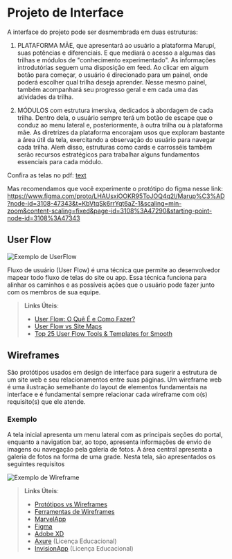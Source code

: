 # Projeto de Interface

A interface do projeto pode ser desmembrada em duas estruturas:

1. PLATAFORMA MÃE, que apresentará ao usuário a plataforma Marupí, suas potências e diferenciais. E que mediará o acesso
   a algumas das trilhas e módulos de "conhecimento experimentado". As informações introdutórias seguem uma disposição em feed.
   Ao clicar em algum botão para começar, o usuário é direcionado para um painel, onde poderá escolher qual trilha deseja aprender.
   Nesse mesmo painel, também acompanhará seu progresso geral e em cada uma das atividades da trilha.

2. MÓDULOS com estrutura imersiva, dedicados à abordagem de cada trilha. Dentro dela, o usuário sempre terá um botão de escape
   que o conduz ao menu lateral e, posteriormente, à outra trilha ou à plataforma mãe. As diretrizes da plataforma encorajam usos
   que exploram bastante a área útil da tela, exercitando a observação do usuário para navegar cada trilha. Aleḿ disso, estruturas
   como cards e carrosséis também serão recursos estratégicos para trabalhar alguns fundamentos essenciais para cada módulo.

Confira as telas no pdf: [text](Marupí-wireframes-final.pdf)

Mas recomendamos que você experimente o protótipo do figma nesse link: https://www.figma.com/proto/LHAUsxiOOKR95ToJOQ4q2l/Marup%C3%AD?node-id=3108-47343&t=KbVtqSk6rrYqt6aZ-1&scaling=min-zoom&content-scaling=fixed&page-id=3108%3A47290&starting-point-node-id=3108%3A47343

## User Flow

![Exemplo de UserFlow](img/userflow.jpg)

Fluxo de usuário (User Flow) é uma técnica que permite ao desenvolvedor mapear todo fluxo de telas do site ou app. Essa técnica funciona para alinhar os caminhos e as possíveis ações que o usuário pode fazer junto com os membros de sua equipe.

> **Links Úteis**:
>
> - [User Flow: O Quê É e Como Fazer?](https://medium.com/7bits/fluxo-de-usu%C3%A1rio-user-flow-o-que-%C3%A9-como-fazer-79d965872534)
> - [User Flow vs Site Maps](http://designr.com.br/sitemap-e-user-flow-quais-as-diferencas-e-quando-usar-cada-um/)
> - [Top 25 User Flow Tools & Templates for Smooth](https://www.mockplus.com/blog/post/user-flow-tools)

## Wireframes

São protótipos usados em design de interface para sugerir a estrutura de um site web e seu relacionamentos entre suas páginas. Um wireframe web é uma ilustração semelhante do layout de elementos fundamentais na interface e é fundamental sempre relacionar cada wireframe com o(s) requisito(s) que ele atende.

### Exemplo

A tela inicial apresenta um menu lateral com as principais seções do portal, enquanto a navigation bar, ao topo, apresenta informações de envio de imagens ou navegação pela galeria de fotos. A área central apresenta a galeria de fotos na forma de uma grade. Nesta tela, são apresentados os seguintes requisitos

![Exemplo de Wireframe](img/wireframe-example.png)

> **Links Úteis**:
>
> - [Protótipos vs Wireframes](https://www.nngroup.com/videos/prototypes-vs-wireframes-ux-projects/)
> - [Ferramentas de Wireframes](https://rockcontent.com/blog/wireframes/)
> - [MarvelApp](https://marvelapp.com/developers/documentation/tutorials/)
> - [Figma](https://www.figma.com/)
> - [Adobe XD](https://www.adobe.com/br/products/xd.html#scroll)
> - [Axure](https://www.axure.com/edu) (Licença Educacional)
> - [InvisionApp](https://www.invisionapp.com/) (Licença Educacional)
